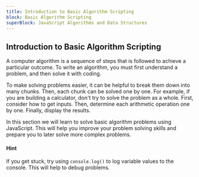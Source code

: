 ```yaml
---
title: Introduction to Basic Algorithm Scripting
block: Basic Algorithm Scripting
superBlock: JavaScript Algorithms and Data Structures
---
```

## Introduction to Basic Algorithm Scripting

A computer algorithm is a sequence of steps that is followed to achieve a particular outcome. To write an algorithm, you must first understand a problem, and then solve it with coding. 

To make solving problems easier, it can be helpful to break them down into many chunks. Then, each chunk can be solved one by one. For example, if you are building a calculator, don't try to solve the problem as a whole. First, consider how to get inputs. Then, determine each arithmetic operation one by one. Finally, display the results.

In this section we will learn to solve basic algorithm problems using JavaScript. This will help you improve your problem solving skills and prepare you to later solve more complex problems. 

#### Hint
If you get stuck, try using `console.log()` to log variable values to the console. This will help to debug problems. 
